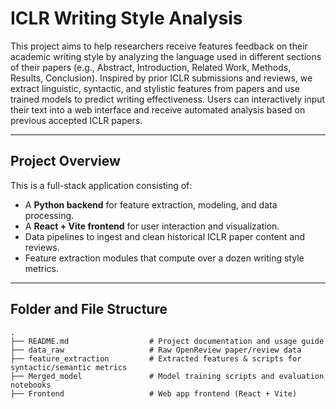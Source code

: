 # ICLR Writing Style Analysis

This project aims to help researchers receive features feedback on their academic writing style by analyzing the language used in different sections of their papers (e.g., Abstract, Introduction, Related Work, Methods, Results, Conclusion). Inspired by prior ICLR submissions and reviews, we extract linguistic, syntactic, and stylistic features from papers and use trained models to predict writing effectiveness. Users can interactively input their text into a web interface and receive automated analysis based on previous accepted ICLR papers.

---

## Project Overview

This is a full-stack application consisting of:

- A **Python backend** for feature extraction, modeling, and data processing.
- A **React + Vite frontend** for user interaction and visualization.
- Data pipelines to ingest and clean historical ICLR paper content and reviews.
- Feature extraction modules that compute over a dozen writing style metrics.

---

## Folder and File Structure

```plaintext
.
├── README.md                  # Project documentation and usage guide
├── data_raw                   # Raw OpenReview paper/review data
├── feature_extraction         # Extracted features & scripts for syntactic/semantic metrics
├── Merged_model               # Model training scripts and evaluation notebooks
├── Frontend                   # Web app frontend (React + Vite)
```
